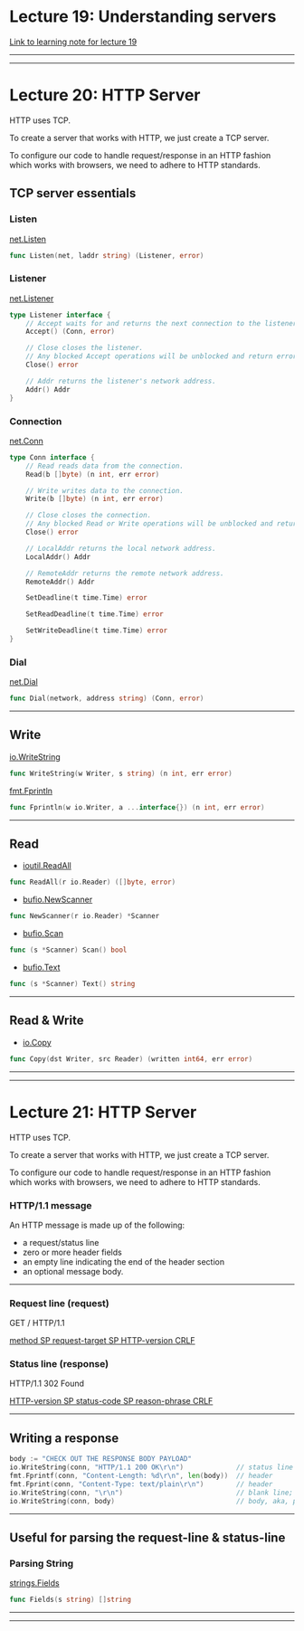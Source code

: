 # Lecture 19: Understanding servers


[Link to learning note for lecture 19](https://github.com/DavidNeko/Learning/tree/master/Golang/Web_dev_with_golang/Templates/Lecture19/README.md)



***
***





# Lecture 20: HTTP Server

HTTP uses TCP.

To create a server that works with HTTP, we just create a TCP server.

To configure our code to handle request/response in an HTTP fashion which works with browsers, we need to adhere to HTTP standards.

## TCP server essentials

### Listen
 
 [net.Listen](https://godoc.org/net#Listen)
``` Go
func Listen(net, laddr string) (Listener, error)
```

### Listener

[net.Listener](https://godoc.org/net#Listener)
``` Go
type Listener interface {
    // Accept waits for and returns the next connection to the listener.
    Accept() (Conn, error)

    // Close closes the listener.
    // Any blocked Accept operations will be unblocked and return errors.
    Close() error

    // Addr returns the listener's network address.
    Addr() Addr
}
```

### Connection

[net.Conn](https://godoc.org/net#Conn)
``` Go
type Conn interface {
    // Read reads data from the connection.
    Read(b []byte) (n int, err error)

    // Write writes data to the connection.
    Write(b []byte) (n int, err error)

    // Close closes the connection.
    // Any blocked Read or Write operations will be unblocked and return errors.
    Close() error

    // LocalAddr returns the local network address.
    LocalAddr() Addr

    // RemoteAddr returns the remote network address.
    RemoteAddr() Addr

    SetDeadline(t time.Time) error

    SetReadDeadline(t time.Time) error

    SetWriteDeadline(t time.Time) error
}
```

### Dial

[net.Dial](https://godoc.org/net#Dial)
``` Go
func Dial(network, address string) (Conn, error)
```

***

## Write

[io.WriteString](https://godoc.org/io#WriteString)
``` Go
func WriteString(w Writer, s string) (n int, err error)
```

[fmt.Fprintln](https://godoc.org/fmt#Fprintln)
``` Go
func Fprintln(w io.Writer, a ...interface{}) (n int, err error)
```

***

## Read

- [ioutil.ReadAll](https://godoc.org/io/ioutil#ReadAll)
``` Go
func ReadAll(r io.Reader) ([]byte, error)
```

- [bufio.NewScanner](https://godoc.org/bufio#NewScanner)
``` Go
func NewScanner(r io.Reader) *Scanner
```

- [bufio.Scan](https://godoc.org/bufio#Scanner.Scan)
``` Go
func (s *Scanner) Scan() bool
```

- [bufio.Text](https://godoc.org/bufio#Scanner.Text)
``` Go
func (s *Scanner) Text() string
```

***

## Read & Write

- [io.Copy](https://godoc.org/io#Copy)
``` GO
func Copy(dst Writer, src Reader) (written int64, err error)
```





***
***






# Lecture 21: HTTP Server

HTTP uses TCP.

To create a server that works with HTTP, we just create a TCP server.

To configure our code to handle request/response in an HTTP fashion which works with browsers, we need to adhere to HTTP standards.

### HTTP/1.1 message

An HTTP message is made up of the following:

- a request/status line 
- zero or more header fields 
- an empty line indicating the end of the header section 
- an optional message body.

***

### Request line (request)

GET / HTTP/1.1

[method SP request-target SP HTTP-version CRLF](https://tools.ietf.org/html/rfc7230#section-3.1.1)

### Status line (response)

HTTP/1.1 302 Found

[HTTP-version SP status-code SP reason-phrase CRLF](https://tools.ietf.org/html/rfc7230#section-3.1.2)

***

## Writing a response

``` Go
body := "CHECK OUT THE RESPONSE BODY PAYLOAD"
io.WriteString(conn, "HTTP/1.1 200 OK\r\n") 			// status line
fmt.Fprintf(conn, "Content-Length: %d\r\n", len(body)) 	// header
fmt.Fprint(conn, "Content-Type: text/plain\r\n") 		// header
io.WriteString(conn, "\r\n") 							// blank line; CRLF; carriage-return line-feed
io.WriteString(conn, body) 								// body, aka, payload
```

***

## Useful for parsing the request-line & status-line

### Parsing String

[strings.Fields](https://godoc.org/strings#Fields)
``` Go
func Fields(s string) []string
```






***
***





